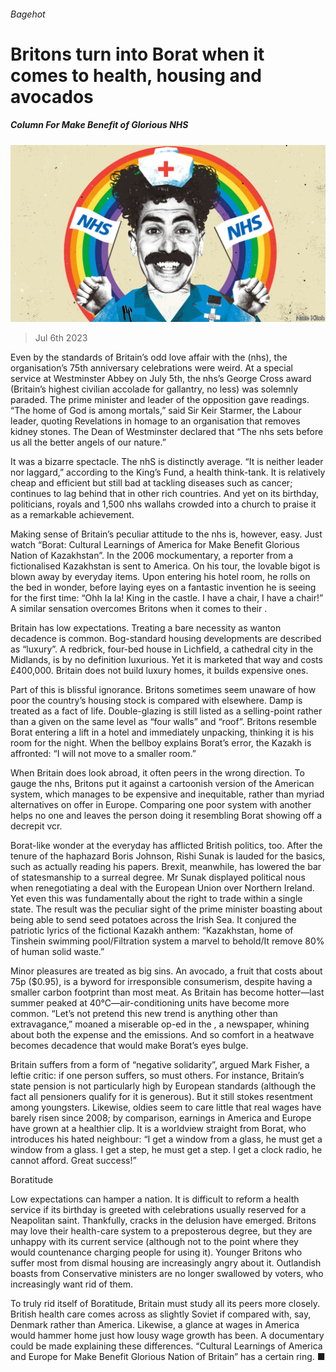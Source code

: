 ###### Bagehot

# Britons turn into Borat when it comes to health, housing and avocados 

##### Column For Make Benefit of Glorious NHS 

![image](images/20230708_BRD000.jpg) 

> Jul 6th 2023 

Even by the standards of Britain’s odd love affair with the  (nhs), the organisation’s 75th anniversary celebrations were weird. At a special service at Westminster Abbey on July 5th, the nhs’s George Cross award (Britain’s highest civilian accolade for gallantry, no less) was solemnly paraded. The prime minister and leader of the opposition gave readings. “The home of God is among mortals,” said Sir Keir Starmer, the Labour leader, quoting Revelations in homage to an organisation that removes kidney stones. The Dean of Westminster declared that “The nhs sets before us all the better angels of our nature.” 

It was a bizarre spectacle. The nhS is distinctly average. “It is neither leader nor laggard,” according to the King’s Fund, a health think-tank. It is relatively cheap and efficient but still bad at tackling diseases such as cancer;  continues to lag behind that in other rich countries. And yet on its birthday, politicians, royals and 1,500 nhs wallahs crowded into a church to praise it as a remarkable achievement. 

Making sense of Britain’s peculiar attitude to the nhs is, however, easy. Just watch “Borat: Cultural Learnings of America for Make Benefit Glorious Nation of Kazakhstan”. In the 2006 mockumentary, a reporter from a fictionalised Kazakhstan is sent to America. On his tour, the lovable bigot is blown away by everyday items. Upon entering his hotel room, he rolls on the bed in wonder, before laying eyes on a fantastic invention he is seeing for the first time: “Ohh la la! King in the castle. I have a chair, I have a chair!” A similar sensation overcomes Britons when it comes to their .

Britain has low expectations. Treating a bare necessity as wanton decadence is common. Bog-standard housing developments are described as “luxury”. A redbrick, four-bed house in Lichfield, a cathedral city in the Midlands, is by no definition luxurious. Yet it is marketed that way and costs £400,000. Britain does not build luxury homes, it builds expensive ones.

Part of this is blissful ignorance. Britons sometimes seem unaware of how poor the country’s housing stock is compared with elsewhere. Damp is treated as a fact of life. Double-glazing is still listed as a selling-point rather than a given on the same level as “four walls” and “roof”. Britons resemble Borat entering a lift in a hotel and immediately unpacking, thinking it is his room for the night. When the bellboy explains Borat’s error, the Kazakh is affronted: “I will not move to a smaller room.”

When Britain does look abroad, it often peers in the wrong direction. To gauge the nhs, Britons put it against a cartoonish version of the American system, which manages to be expensive and inequitable, rather than myriad alternatives on offer in Europe. Comparing one poor system with another helps no one and leaves the person doing it resembling Borat showing off a decrepit vcr. 

Borat-like wonder at the everyday has afflicted British politics, too. After the tenure of the haphazard Boris Johnson, Rishi Sunak is lauded for the basics, such as actually reading his papers. Brexit, meanwhile, has lowered the bar of statesmanship to a surreal degree. Mr Sunak displayed political nous when renegotiating a deal with the European Union over Northern Ireland. Yet even this was fundamentally about the right to trade within a single state. The result was the peculiar sight of the prime minister boasting about being able to send seed potatoes across the Irish Sea. It conjured the patriotic lyrics of the fictional Kazakh anthem: “Kazakhstan, home of Tinshein swimming pool/Filtration system a marvel to behold/It remove 80% of human solid waste.”


Minor pleasures are treated as big sins. An avocado, a fruit that costs about 75p ($0.95), is a byword for irresponsible consumerism, despite having a smaller carbon footprint than most meat. As Britain has become hotter—last summer peaked at 40°C—air-conditioning units have become more common. “Let’s not pretend this new trend is anything other than extravagance,” moaned a miserable op-ed in the , a newspaper, whining about both the expense and the emissions. And so comfort in a heatwave becomes decadence that would make Borat’s eyes bulge. 

Britain suffers from a form of “negative solidarity”, argued Mark Fisher, a leftie critic: if one person suffers, so must others. For instance, Britain’s state pension is not particularly high by European standards (although the fact all pensioners qualify for it is generous). But it still stokes resentment among youngsters. Likewise, oldies seem to care little that real wages have barely risen since 2008; by comparison, earnings in America and Europe have grown at a healthier clip. It is a worldview straight from Borat, who introduces his hated neighbour: “I get a window from a glass, he must get a window from a glass. I get a step, he must get a step. I get a clock radio, he cannot afford. Great success!”

Boratitude 

Low expectations can hamper a nation. It is difficult to reform a health service if its birthday is greeted with celebrations usually reserved for a Neapolitan saint. Thankfully, cracks in the delusion have emerged. Britons may love their health-care system to a preposterous degree, but they are unhappy with its current service (although not to the point where they would countenance charging people for using it). Younger Britons who suffer most from dismal housing are increasingly angry about it. Outlandish boasts from Conservative ministers are no longer swallowed by voters, who increasingly want rid of them. 

To truly rid itself of Boratitude, Britain must study all its peers more closely. British health care comes across as slightly Soviet if compared with, say, Denmark rather than America. Likewise, a glance at wages in America would hammer home just how lousy wage growth has been. A documentary could be made explaining these differences. “Cultural Learnings of America and Europe for Make Benefit Glorious Nation of Britain” has a certain ring. ■







